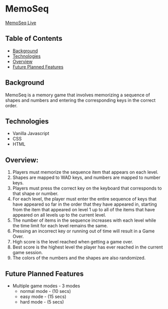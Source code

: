 # MemoSeq

[MemoSeq Live](https://kevin-lai.github.io/memoseq/)

## Table of Contents
* [Background](#background)
* [Technologies](#technologies)
* [Overview](#overview)
* [Future Planned Features](#future-planned-features)

## Background

MemoSeq is a memory game that involves memorizing a sequence of shapes and numbers and entering the corresponding keys in the correct order.

## Technologies
* Vanilla Javascript
* CSS
* HTML

## Overview:
1) Players must memorize the sequence item that appears on each level.
2) Shapes are mapped to WAD keys, and numbers are mapped to number keys.
3) Players must press the correct key on the keyboard that corresponds to that shape or number.
4) For each level, the player must enter the entire sequence of keys that have appeared so far in the order that they have appeared in, starting from the item that appeared on level 1 up to all of the items that have appeared on all levels up to the current level. 
5) The number of items in the sequence increases with each level while the time limit for each level remains the same.
6) Pressing an incorrect key or running out of time will result in a Game Over.
7) High score is the level reached when getting a game over.
8) Best score is the highest level the player has ever reached in the current game session.
9) The colors of the numbers and the shapes are also randomized.

## Future Planned Features
* Multiple game modes - 3 modes
  * normal mode - (10 secs)
  * easy mode - (15 secs)
  * hard mode - (5 secs)
